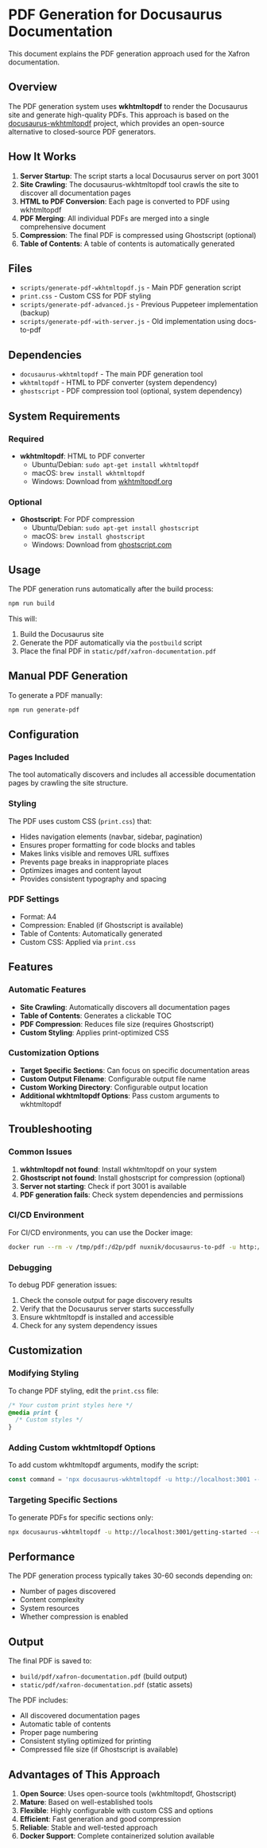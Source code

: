 # PDF Generation for Docusaurus Documentation

This document explains the PDF generation approach used for the Xafron documentation.

## Overview

The PDF generation system uses **wkhtmltopdf** to render the Docusaurus site and generate high-quality PDFs. This approach is based on the [docusaurus-wkhtmltopdf](https://github.com/nuxnik/docusaurus-wkhtmltopdf) project, which provides an open-source alternative to closed-source PDF generators.

## How It Works

1. **Server Startup**: The script starts a local Docusaurus server on port 3001
2. **Site Crawling**: The docusaurus-wkhtmltopdf tool crawls the site to discover all documentation pages
3. **HTML to PDF Conversion**: Each page is converted to PDF using wkhtmltopdf
4. **PDF Merging**: All individual PDFs are merged into a single comprehensive document
5. **Compression**: The final PDF is compressed using Ghostscript (optional)
6. **Table of Contents**: A table of contents is automatically generated

## Files

- `scripts/generate-pdf-wkhtmltopdf.js` - Main PDF generation script
- `print.css` - Custom CSS for PDF styling
- `scripts/generate-pdf-advanced.js` - Previous Puppeteer implementation (backup)
- `scripts/generate-pdf-with-server.js` - Old implementation using docs-to-pdf

## Dependencies

- `docusaurus-wkhtmltopdf` - The main PDF generation tool
- `wkhtmltopdf` - HTML to PDF converter (system dependency)
- `ghostscript` - PDF compression tool (optional, system dependency)

## System Requirements

### Required
- **wkhtmltopdf**: HTML to PDF converter
  - Ubuntu/Debian: `sudo apt-get install wkhtmltopdf`
  - macOS: `brew install wkhtmltopdf`
  - Windows: Download from [wkhtmltopdf.org](https://wkhtmltopdf.org/)

### Optional
- **Ghostscript**: For PDF compression
  - Ubuntu/Debian: `sudo apt-get install ghostscript`
  - macOS: `brew install ghostscript`
  - Windows: Download from [ghostscript.com](https://www.ghostscript.com/)

## Usage

The PDF generation runs automatically after the build process:

```bash
npm run build
```

This will:
1. Build the Docusaurus site
2. Generate the PDF automatically via the `postbuild` script
3. Place the final PDF in `static/pdf/xafron-documentation.pdf`

## Manual PDF Generation

To generate a PDF manually:

```bash
npm run generate-pdf
```

## Configuration

### Pages Included

The tool automatically discovers and includes all accessible documentation pages by crawling the site structure.

### Styling

The PDF uses custom CSS (`print.css`) that:

- Hides navigation elements (navbar, sidebar, pagination)
- Ensures proper formatting for code blocks and tables
- Makes links visible and removes URL suffixes
- Prevents page breaks in inappropriate places
- Optimizes images and content layout
- Provides consistent typography and spacing

### PDF Settings

- Format: A4
- Compression: Enabled (if Ghostscript is available)
- Table of Contents: Automatically generated
- Custom CSS: Applied via `print.css`

## Features

### Automatic Features
- **Site Crawling**: Automatically discovers all documentation pages
- **Table of Contents**: Generates a clickable TOC
- **PDF Compression**: Reduces file size (requires Ghostscript)
- **Custom Styling**: Applies print-optimized CSS

### Customization Options
- **Target Specific Sections**: Can focus on specific documentation areas
- **Custom Output Filename**: Configurable output file name
- **Custom Working Directory**: Configurable output location
- **Additional wkhtmltopdf Options**: Pass custom arguments to wkhtmltopdf

## Troubleshooting

### Common Issues

1. **wkhtmltopdf not found**: Install wkhtmltopdf on your system
2. **Ghostscript not found**: Install ghostscript for compression (optional)
3. **Server not starting**: Check if port 3001 is available
4. **PDF generation fails**: Check system dependencies and permissions

### CI/CD Environment

For CI/CD environments, you can use the Docker image:

```bash
docker run --rm -v /tmp/pdf:/d2p/pdf nuxnik/docusaurus-to-pdf -u http://localhost:3001 --compress --toc
```

### Debugging

To debug PDF generation issues:

1. Check the console output for page discovery results
2. Verify that the Docusaurus server starts successfully
3. Ensure wkhtmltopdf is installed and accessible
4. Check for any system dependency issues

## Customization

### Modifying Styling

To change PDF styling, edit the `print.css` file:

```css
/* Your custom print styles here */
@media print {
  /* Custom styles */
}
```

### Adding Custom wkhtmltopdf Options

To add custom wkhtmltopdf arguments, modify the script:

```javascript
const command = 'npx docusaurus-wkhtmltopdf -u http://localhost:3001 --output xafron-documentation.pdf --compress --toc --wkhtmltopdf-args "--your-custom-option"';
```

### Targeting Specific Sections

To generate PDFs for specific sections only:

```bash
npx docusaurus-wkhtmltopdf -u http://localhost:3001/getting-started --output getting-started.pdf
```

## Performance

The PDF generation process typically takes 30-60 seconds depending on:

- Number of pages discovered
- Content complexity
- System resources
- Whether compression is enabled

## Output

The final PDF is saved to:
- `build/pdf/xafron-documentation.pdf` (build output)
- `static/pdf/xafron-documentation.pdf` (static assets)

The PDF includes:
- All discovered documentation pages
- Automatic table of contents
- Proper page numbering
- Consistent styling optimized for printing
- Compressed file size (if Ghostscript is available)

## Advantages of This Approach

1. **Open Source**: Uses open-source tools (wkhtmltopdf, Ghostscript)
2. **Mature**: Based on well-established tools
3. **Flexible**: Highly configurable with custom CSS and options
4. **Efficient**: Fast generation and good compression
5. **Reliable**: Stable and well-tested approach
6. **Docker Support**: Complete containerized solution available